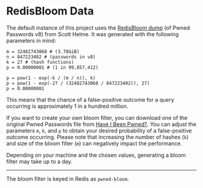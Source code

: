 # RedisBloom Data
The default instance of this project uses the [RedisBloom dump](https://scotthelme.co.uk/re-bloom-pwned-passwords-v8/) (of Pwned Passwords v8) from Scott Helme. It was generated with the following parameters in mind:

```shell
m = 32482743068 # (3.78GiB)
n = 847223402 # (passwords in v8)
k = 27 # (hash functions)
p = 0.00000001 # (1 in 99,857,412)

p = pow(1 - exp(-k / (m / n)), k)
p = pow(1 - exp(-27 / (32482743068 / 847223402)), 27)
p = 0.00000001
```

This means that the chance of a false-positive outcome for a query occurring is approximately 1 in a hundred million.

If you want to create your own bloom filter, you can download one of the original Pwned Passwords file from [Have I Been Pwned?](https://haveibeenpwned.com/Passwords). You can adjust the parameters `m`, `k`, and `p` to obtain your desired probability of a false-positive outcome occurring. Please note that increasing the number of hashes (`k`) and size of the bloom filter (`m`) can negatively impact the performance.

Depending on your machine and the chosen values, generating a bloom filter may take up to a day. 

---

The bloom filter is keyed in Redis as `pwned-bloom`.
